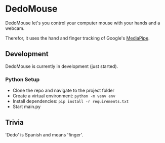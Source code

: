 # DedoMouse

DedoMouse let's you control your computer mouse with your hands and a webcam.

Therefor, it uses the hand and finger tracking of Google's [MediaPipe](https://google.github.io/mediapipe/solutions/hands).

## Development

DedoMouse is currently in development (just started).

### Python Setup

- Clone the repo and navigate to the project folder
- Create a virtual environment: `python -m venv env`
- Install dependencies: `pip install -r requirements.txt`
- Start main.py

## Trivia
'Dedo' is Spanish and means 'finger'.
